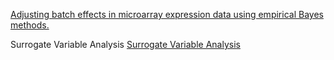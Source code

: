 [Adjusting batch effects in microarray expression data using empirical Bayes methods.](http://biostatistics.oxfordjournals.org/content/8/1/118.abstract)

Surrogate Variable Analysis
[Surrogate Variable Analysis](http://www.pnas.org/content/105/48/18718.full])
